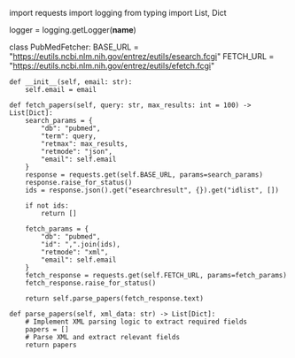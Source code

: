 import requests
import logging
from typing import List, Dict

logger = logging.getLogger(__name__)

class PubMedFetcher:
    BASE_URL = "https://eutils.ncbi.nlm.nih.gov/entrez/eutils/esearch.fcgi"
    FETCH_URL = "https://eutils.ncbi.nlm.nih.gov/entrez/eutils/efetch.fcgi"
    
    def __init__(self, email: str):
        self.email = email

    def fetch_papers(self, query: str, max_results: int = 100) -> List[Dict]:
        search_params = {
            "db": "pubmed",
            "term": query,
            "retmax": max_results,
            "retmode": "json",
            "email": self.email
        }
        response = requests.get(self.BASE_URL, params=search_params)
        response.raise_for_status()
        ids = response.json().get("esearchresult", {}).get("idlist", [])

        if not ids:
            return []

        fetch_params = {
            "db": "pubmed",
            "id": ",".join(ids),
            "retmode": "xml",
            "email": self.email
        }
        fetch_response = requests.get(self.FETCH_URL, params=fetch_params)
        fetch_response.raise_for_status()

        return self.parse_papers(fetch_response.text)

    def parse_papers(self, xml_data: str) -> List[Dict]:
        # Implement XML parsing logic to extract required fields
        papers = []
        # Parse XML and extract relevant fields
        return papers
